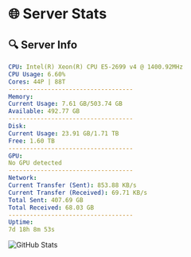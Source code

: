 # 🌐 Server Stats
## 🔍 Server Info
```yaml
CPU: Intel(R) Xeon(R) CPU E5-2699 v4 @ 1400.92MHz
CPU Usage: 6.60%
Cores: 44P | 88T
-----------------------------------
Memory:
Current Usage: 7.61 GB/503.74 GB
Available: 492.77 GB
-----------------------------------
Disk:
Current Usage: 23.91 GB/1.71 TB
Free: 1.60 TB
-----------------------------------
GPU:
No GPU detected
-----------------------------------
Network:
Current Transfer (Sent): 853.88 KB/s
Current Transfer (Received): 69.71 KB/s
Total Sent: 407.69 GB
Total Received: 68.03 GB
-----------------------------------
Uptime:
7d 18h 8m 53s
```
![GitHub Stats](https://img.shields.io/badge/Updated-2025-04-27_11:17:41-blue)